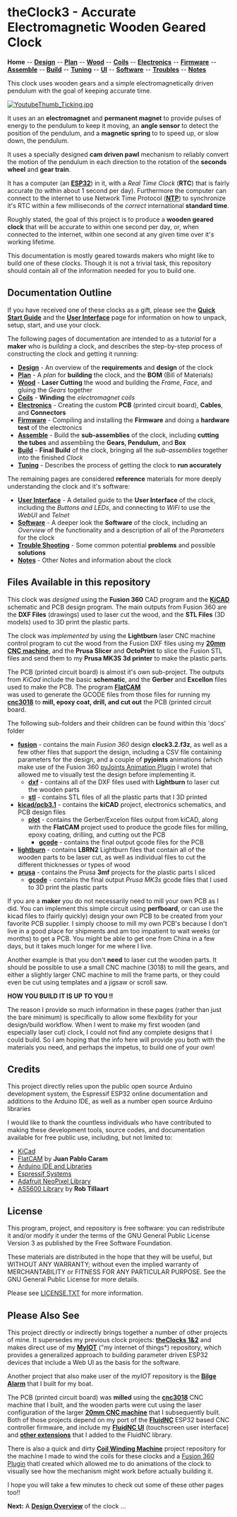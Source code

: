# theClock3 - Accurate Electromagnetic Wooden Geared Clock

**Home** --
**[Design](design.md)** --
**[Plan](plan.md)** --
**[Wood](wood.md)** --
**[Coils](coils.md)** --
**[Electronics](electronics.md)** --
**[Firmware](firmware.md)** --
**[Assemble](assemble.md)** --
**[Build](build.md)** --
**[Tuning](tuning.md)** --
**[UI](ui.md)** --
**[Software](software.md)** --
**[Troubles](troubles.md)** --
**[Notes](notes.md)**

This clock uses wooden gears and a simple electromagnetically driven pendulum
with the goal of keeping accurate time.

[![YoutubeThumb_Ticking.jpg](images/YoutubeThumb_Ticking.jpg)](https://youtu.be/lsMbbkOouPc)


It uses an an **electromagnet** and **permanent magnet** to provide pulses of energy
to the pendulum to keep it moving, an **angle sensor** to detect the position
of the pendulum, and a **magnetic spring** to to speed up, or slow down, the pendulum.

It uses a specially designed **cam driven pawl** mechanism to
reliably convert the motion of the pendulum in each direction
to the rotation of the **seconds wheel** and **gear train**.

It has a computer (an [**ESP32**](https://en.wikipedia.org/wiki/ESP32)) in it,
with a *Real Time Clock* (**RTC**) that is fairly accurate (to within about 1 second per day).
Furthermore the computer can connect to the internet to use Network Time Protocol
([**NTP**](https://en.wikipedia.org/wiki/Network_Time_Protocol))
to synchronize it's RTC within a few milliseconds of the *correct* international
**standard time**.

Roughly stated, the goal of this project is to produce a **wooden geared clock**
that will be accurate to within one second per day, or, when connected to the
internet, within one second at any given time over it's working lifetime.

This documentation is mostly geared towards makers who might like to build
one of these clocks. Though it is not a trivial task, this repository should
contain all of the information needed for you to build one.

## Documentation Outline

If you have received one of these clocks as a gift, please see the
**[Quick Start Guide](QuickStartGuide.pdf)** and the
**[User Interface](ui.md)** page for information on how to unpack,
setup, start, and use your clock.

The following pages of documentation are intended to as a *tutorial* for
a **maker** who is *building* a clock, and describes the step-by-step
process of constructing the clock and getting it running:

- **[Design](design.md)** - An overview of the **requirements** and **design** of the clock
- **[Plan](plan.md)** - A *plan* for **building** the clock, and the **BOM** (Bill of Materials)
- **[Wood](wood.md)** - **Laser Cutting** the wood and building the *Frame*, *Face*, and gluing the *Gears* together
- **[Coils](coils.md)** - **Winding** the *electromagnet coils*
- **[Electronics](electronics.md)** - Creating the custom **PCB** (printed circuit board), **Cables**, and **Connectors**
- **[Firmware](firmware.md)** - Compiling and installing the **Firmware** and doing a  **hardware test** of the electronics
- **[Assemble](assemble.md)** - Build the **sub-assemblies** of the clock, including **cutting the tubes** and assembling the **Gears, Pendulum,** and **Box**
- **[Build](build.md)** - **Final Build** of the clock, bringing all the *sub-assemblies* together into the finished *Clock*
- **[Tuning](tuning.md)** - Describes the process of getting the clock to **run accurately**

The remaining pages are considered **reference** materials for more
deeply understanding the clock and it's software:

- **[User Interface](ui.md)** - A detailed guide to the **User Interface** of the clock, including the *Buttons and LEDs*, and connecting to *WiFi* to use the *WebUI* and *Telnet*
- **[Software](software.md)** - A deeper look the **Software** of the clock, including an *Overview* of the functionality and a description of all of the *Parameters* for the clock
- **[Trouble Shooting](troubles.md)** - Some common potential **problems** and possible **solutions**
- **[Notes](notes.md)** - Other Notes and information about the clock


## Files Available in this repository

This clock was *designed* using the **Fusion 360** CAD program and
the [**KiCAD**](https://www.kicad.org/) schematic and PCB design program.
The main outputs from Fusion 360 are the **DXF Files** (drawings) used to laser
cut the wood, and the **STL Files** (3D models) used to 3D print the plastic parts.

The clock was *implemented* by using the **Lightburn** laser CNC machine
control program to cut the wood from the Fusion DXF files using my
[**20mm CNC machine**](https://github.com/phorton1/Arduino-esp32_cnc20mm),
and the **Prusa Slicer** and **OctoPrint** to slice the Fusion STL files and send
them to my **Prusa MK3S 3d printer** to make the plastic parts.

The PCB (printed circuit board) is almost it's own sub-project.
The outputs from *KiCad* include the basic **schematic**, and
the **Gerber** and **Excellon** files used to make the PCB.
The program [**FlatCAM**](https://bitbucket.org/jpcgt/flatcam/downloads/) \
was used to generate the GCODE files from those files for running my
[**cnc3018**](https://github.com/phorton1/Arduino-esp32_cnc3018)
to **mill, epoxy coat, drill, and cut out** the PCB (printed circuit board.

The following sub-folders and their children can be found within this 'docs' folder

- [**fusion**](https://github.com/phorton1/Arduino-theClock3/tree/master/docs/fusion) -
   contains the main *Fusion 360* design **clock3.2.f3z**, as well as a few
   other files that support the design, including a CSV file containing parameters for
   the design, and a couple of **pyjoints** animations (which make use of the
   Fusion 360 [pyJoints Animation Plugin](https://github.com/phorton1/fusionAddIns-pyJoints)
   I wrote) that allowed me to visually test the design before implementing it.
  - [**dxf**](https://github.com/phorton1/Arduino-theClock3/tree/master/docs/fusion/dxf) -
    contains all of the DXF files used with **Lightburn** to laser cut the wooden parts
  - [**stl**](https://github.com/phorton1/Arduino-theClock3/tree/master/docs/fusion/stl) -
    contains STL files of all the plastic parts that I 3D printed
- [**kicad/pcb3.1**](https://github.com/phorton1/Arduino-theClock3/tree/master/docs/kicad/pcb3.1) -
  contains the **kiCAD** project, electronics schematics, and PCB design files
  - [**plot**](https://github.com/phorton1/Arduino-theClock3/tree/master/docs/kicad/pcb3.1/plot) -
    contains the Gerber/Excelon files output from kiCAD, along with the
    **FlatCAM** project used to produce the gcode files for milling, epoxy coating,
	drilling, and cutting out the PCB
    - [**gcode**](https://github.com/phorton1/Arduino-theClock3/tree/master/docs/kicad/pcb3.1/gcode) -
	contains the final output gcode files for the PCB
- [**lightburn**](https://github.com/phorton1/Arduino-theClock3/tree/master/docs/lightburn) -
   contains **LBRN2** Lightburn files that contain all of
   the wooden parts to be laser cut, as well as individual files to cut
   the different thicknesses or types of wood
- [**prusa**](https://github.com/phorton1/Arduino-theClock3/tree/master/docs/prusa) -
   contains the Prusa **3mf** projects for the plastic parts I sliced
  - [**gcode**](https://github.com/phorton1/Arduino-theClock3/tree/master/docs/prusa/gcode) -
    contains the final output *Prusa MK3s* gcode files that I used to
    3D print the plastic parts


If you are a **maker** you do not necessarily need to mill your own PCB as I did.
You can implement this simple circuit using **perfboard**, or can use the
kicad files to (fairly quickly) design your own PCB to be created
from your favorite PCB supplier.   I simply choose to mill my own PCB's
because I don't live in a good place for shipments and am too impatient
to wait weeks (or months) to get a PCB.  You might be able to get one
from China in a few days, but it takes much longer for me where I live.

Another example is that you don't **need** to laser cut the wooden parts.
It should be possible to use a small CNC machine (3018) to mill the gears, and
either a slightly larger CNC machine to mill the frame parts, or they could
even be cut using templates and a jigsaw or scroll saw.

**HOW YOU BUILD IT IS UP TO YOU !!**

The reason I provide so much information in these pages (rather than just the bare minimum)
is specifically to allow some flexibility for your design/build workflow.
When I went to make my first wooden (and especially laser cut) clock, I could not find
any complete designs that I could build.  So I am hoping that the info here will
provide you both with the materials you need, and perhaps the impetus, to build
one of your own!


## Credits

This project directly relies upon the public open source Arduino development system,
the Espressif ESP32 online documentation and additions to the Arduino IDE, as
well as a number open source Arduino libraries

I would like to thank the countless individuals who have contributed to making these
development tools, source codes, and documentation available for free public use, including,
but not limited to:

- [KiCad](https://www.kicad.org/)
- [FlatCAM](https://bitbucket.org/jpcgt/flatcam/downloads/) by **Juan Pablo Caram**
- [Arduino IDE and Libraries](https://www.arduino.cc/)
- [Espressif Systems](https://www.espressif.com/en/products/socs/esp32)
- [Adafruit NeoPixel Library](https://github.com/adafruit/Adafruit_NeoPixel)
- [AS5600 Library](https://github.com/RobTillaart/AS5600) by **Rob Tillaart**



## License

This program, project, and repository is free software: you can redistribute it and/or modify
it under the terms of the GNU General Public License Version 3 as published by
the Free Software Foundation.

These materials are distributed in the hope that they will be useful,
but WITHOUT ANY WARRANTY; without even the implied warranty of
MERCHANTABILITY or FITNESS FOR ANY PARTICULAR PURPOSE.  See the
GNU General Public License for more details.

Please see [LICENSE.TXT](../LICENSE.TXT) for more information.


## Please Also See

This project directly or indirectly brings together a number of other projects of mine.
It supersedes my previous clock projects: [**theClocks 1&2**](https://github.com/phorton1/Arduino-theClock)
and makes direct use of my
[**MyIOT**](https://github.com/phorton1/Arduino-libraries-myIOT)
("my internet of things*) repository, which provides a generalized approach to building parameter
driven ESP32 devices that include a Web UI as the basis for the software.

Another project that also make user of the *myIOT* repository is the
[**Bilge Alarm**](https://github.com/phorton1/Arduino-bilgeAlarm)
that I built for my boat.

The PCB (printed circuit board) was **milled** using the
[**cnc3018**](https://github.com/phorton1/Arduino-esp32_cnc3018) CNC
machine that I built, and the wooden parts were cut using the laser configuration of the larger
[**20mm CNC machine**](https://github.com/phorton1/Arduino-esp32_cnc20mm) that I subsequently built.
Both of those projects depend on my port of the
[**FluidNC**](https://github.com/phorton1/Arduino-libraries-FluidNC)
ESP32 based CNC controller firmware, and include my
[**FluidNC UI**](https://github.com/phorton1/Arduino-libraries-FluidNC_UI)
(touchscreen user interface) and
[**other extensions**](https://github.com/phorton1/Arduino-libraries-FluidNC_Extensions)
that I added to the FluidNC library.

There is also a quick and dirty
[**Coil Winding Machine**](https://github.com/phorton1/Arduino-CoilWindingMachine)
project repository for the machine I made to wind the coils for these clocks and
a [Fusion 360 Plugin](https://github.com/phorton1/fusionAddIns-pyJoints)
thatI created which allowed me to do animations of the clock to visually see how the
mechanism might work before actually building it.

I hope you will take a few minutes to check out some of these other pages too!!




**Next:** A [**Design Overview**](design.md) of the clock ...
